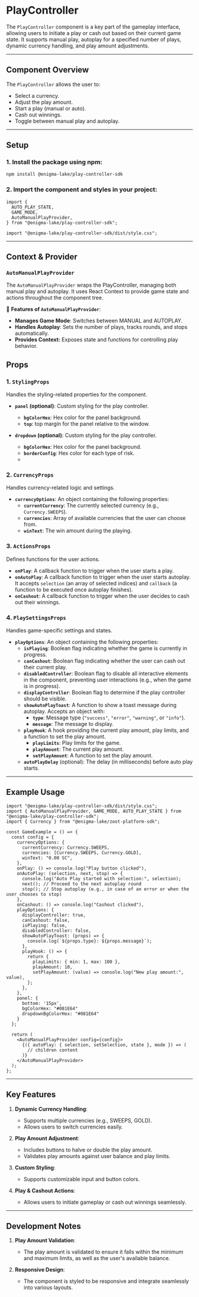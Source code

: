 # PlayController

The `PlayController` component is a key part of the gameplay interface, allowing users to initiate a play or cash out based on their current game state. It supports manual play, autoplay for a specified number of plays, dynamic currency handling, and play amount adjustments.

---

## Component Overview

The `PlayController` allows the user to:

- Select a currency.
- Adjust the play amount.
- Start a play (manual or auto).
- Cash out winnings.
- Toggle between manual play and autoplay.

---

## Setup

### 1. Install the package using npm:

```bash
npm install @enigma-lake/play-controller-sdk
```

### 2. Import the component and styles in your project:

```tsx
import {
  AUTO_PLAY_STATE,
  GAME_MODE,
  AutoManualPlayProvider,
} from "@enigma-lake/play-controller-sdk";

import "@enigma-lake/play-controller-sdk/dist/style.css";
```

---

## Context & Provider

### `AutoManualPlayProvider`

The `AutoManualPlayProvider` wraps the PlayController, managing both manual play and autoplay. It uses React Context to provide game state and actions throughout the component tree.

🔹 **Features of `AutoManualPlayProvider`**:

- **Manages Game Mode**: Switches between MANUAL and AUTOPLAY.
- **Handles Autoplay**: Sets the number of plays, tracks rounds, and stops automatically.
- **Provides Context:** Exposes state and functions for controlling play behavior.

## Props

### 1. `StylingProps`

Handles the styling-related properties for the component.

- **`panel` (optional)**: Custom styling for the play controller.

  - **`bgColorHex`**: Hex color for the panel background.
  - **`top`**: top margin for the panel relative to the window.

- **`dropdown` (optional)**: Custom styling for the play controller.
  - **`bgColorHex`**: Hex color for the panel background.
  - **`borderConfig`**: Hex color for each type of risk.
  -

### 2. `CurrencyProps`

Handles currency-related logic and settings.

- **`currencyOptions`**: An object containing the following properties:
  - **`currentCurrency`**: The currently selected currency (e.g., `Currency.SWEEPS`).
  - **`currencies`**: Array of available currencies that the user can choose from.
  - **`winText`**: The win amount during the playing.

### 3. `ActionsProps`

Defines functions for the user actions.

- **`onPlay`**: A callback function to trigger when the user starts a play.
- **`onAutoPlay`**: A callback function to trigger when the user starts autoplay. It accepts `selection` (an array of selected indices) and `callback` (a function to be executed once autoplay finishes).
- **`onCashout`**: A callback function to trigger when the user decides to cash out their winnings.

### 4. `PlaySettingsProps`

Handles game-specific settings and states.

- **`playOptions`**: An object containing the following properties:
  - **`isPlaying`**: Boolean flag indicating whether the game is currently in progress.
  - **`canCashout`**: Boolean flag indicating whether the user can cash out their current play.
  - **`disabledController`**: Boolean flag to disable all interactive elements in the component, preventing user interactions (e.g., when the game is in progress).
  - **`displayController`**: Boolean flag to determine if the play controller should be visible.
  - **`showAutoPlayToast`**: A function to show a toast message during autoplay. Accepts an object with:
    - **`type`**: Message type (`"success"`, `"error"`, `"warning"`, or `"info"`).
    - **`message`**: The message to display.
  - **`playHook`**: A hook providing the current play amount, play limits, and a function to set the play amount.
    - **`playLimits`**: Play limits for the game.
    - **`playAmount`**: The current play amount.
    - **`setPlayAmount`**: A function to set the play amount.
  - **`autoPlayDelay`** (optional): The delay (in milliseconds) before auto play starts.

---

## Example Usage

```tsx
import "@enigma-lake/play-controller-sdk/dist/style.css";
import { AutoManualPlayProvider, GAME_MODE, AUTO_PLAY_STATE } from "@enigma-lake/play-controller-sdk";
import { Currency } from "@enigma-lake/zoot-platform-sdk";

const GameExample = () => {
  const config = {
    currencyOptions: {
      currentCurrency: Currency.SWEEPS,
      currencies: [Currency.SWEEPS, Currency.GOLD],
      winText: "0.00 SC",
    },
    onPlay: () => console.log("Play button clicked"),
    onAutoPlay: (selection, next, stop) => {
      console.log("Auto Play started with selection:", selection);
      next(); // Proceed to the next autoplay round
      stop(); // Stop autoplay (e.g., in case of an error or when the user chooses to stop)
    },
    onCashout: () => console.log("Cashout clicked"),
    playOptions: {
      displayController: true,
      canCashout: false,
      isPlaying: false,
      disabledController: false,
      showAutoPlayToast: (props) => {
        console.log(`${props.type}: ${props.message}`);
      },
      playHook: () => {
        return {
          playLimits: { min: 1, max: 100 },
          playAmount: 10,
          setPlayAmount: (value) => console.log("New play amount:", value),
        };
      },
    },
    panel: {
      bottom: '15px',
      bgColorHex: "#081E64"
      dropdownBgColorHex: "#081E64"
    }
  };

  return (
    <AutoManualPlayProvider config={config}>
      {({ autoPlay: { selection, setSelection, state }, mode }) => (
        // children content
      )}
    </AutoManualPlayProvider>
  );
};
```

---

## Key Features

1. **Dynamic Currency Handling**:

   - Supports multiple currencies (e.g., SWEEPS, GOLD).
   - Allows users to switch currencies easily.

2. **Play Amount Adjustment**:

   - Includes buttons to halve or double the play amount.
   - Validates play amounts against user balance and play limits.

3. **Custom Styling**:

   - Supports customizable input and button colors.

4. **Play & Cashout Actions**:
   - Allows users to initiate gameplay or cash out winnings seamlessly.

---

## Development Notes

1. **Play Amount Validation**:

   - The play amount is validated to ensure it falls within the minimum and maximum limits, as well as the user's available balance.

2. **Responsive Design**:
   - The component is styled to be responsive and integrate seamlessly into various layouts.
